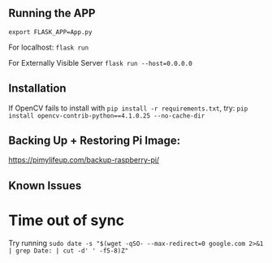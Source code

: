 ## Running the APP
`export FLASK_APP=App.py`

For localhost:
`flask run`

For Externally Visible Server
`flask run --host=0.0.0.0`

## Installation
If OpenCV fails to install with `pip install -r requirements.txt`, try:
`pip install opencv-contrib-python==4.1.0.25 --no-cache-dir`

## Backing Up + Restoring Pi Image:
https://pimylifeup.com/backup-raspberry-pi/

## Known Issues

# Time out of sync
Try running `sudo date -s "$(wget -qSO- --max-redirect=0 google.com 2>&1 | grep Date: | cut -d' ' -f5-8)Z"`

